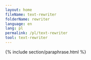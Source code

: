 ```yaml
---
layout: home
fileName: text-rewriter
folderName: rewriter
language: en
lang: pl
permalink: /pl/text-rewriter
tool: text-rewriter
---
```

{% include section/paraphrase.html %}
